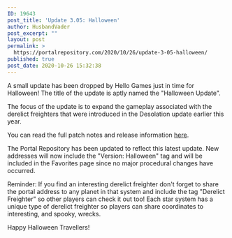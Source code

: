 ```yaml
---
ID: 19643
post_title: 'Update 3.05: Halloween'
author: HusbandVader
post_excerpt: ""
layout: post
permalink: >
  https://portalrepository.com/2020/10/26/update-3-05-halloween/
published: true
post_date: 2020-10-26 15:32:38
---
```

A small update has been dropped by Hello Games just in time for Halloween! The title of the update is aptly named the "Halloween Update".

The focus of the update is to expand the gameplay associated with the derelict freighters that were introduced in the Desolation update earlier this year.

You can read the full patch notes and release information <a href="https://www.nomanssky.com/2020/10/halloween-update/">here</a>.

The Portal Repository has been updated to reflect this latest update. New addresses will now include the "Version: Halloween" tag and will be included in the Favorites page since no major procedural changes have occurred.

Reminder: If you find an interesting derelict freighter don't forget to share the portal address to any planet in that system and include the tag "Derelict Freighter" so other players can check it out too! Each star system has a unique type of derelict freighter so players can share coordinates to interesting, and spooky, wrecks.

Happy Halloween Travellers!